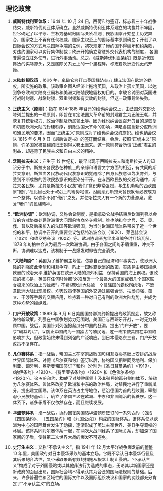 ## 理论政策
 
1. **威斯特伐利亚体系**：1648 年 10 月 24 日，西荷和约签订，标志着三十年战争结束，威斯特伐利亚体系确立。虽然威斯特伐利亚体系建立的均势并不牢固，但它确定了以平等、主权为基础的国际关系准则；民族国家开始登上历史舞台，国家之上不再有任何权威，国家主权至上的国际基本原则确立；开创了以国际会议的方式解决国际争端的先例，初次规定了缔约国不得破坏和约条款，对违约国家可以实行集体制裁；欧洲开始确立常驻外交代表机构的制度， 各国普遍设立驻外使节，进行外事活动。总之，《威斯特伐利亚条约》既是近代国际法的实际源头，又是国际关系史上的一个里程碑，标志着欧洲近代史的开始。 
 
2. **大陆封锁政策**：1806 年，拿破仑为打击英国经济实力,建立法国在欧洲的霸权，所实施的政策。该政策企图从经济上拖垮英国，从政治上孤立英国，以达到争夺欧洲大陆商业霸权和美洲大陆殖民地霸权的目的。拿破仑试图对英国进行战时封锁、战略封锁、双重封锁和有实效的封锁，但这一政策最终失败。 
 
3. **正统主义（原则）**：指在 1814-1815 年召开的维也纳会议上，由法国外交部长塔列兰提出的一项原则，即旨在肯定法国大革命前的封建君主为正统王朝，并恢复其统治权力、政治体制及所属领土等。因为维也纳会议召开的目的是恢复和巩固欧洲大陆的封建秩序，消除法国大革命的影响，满足各国重新分配欧洲和殖民地的要求，因而“正统主义”原则成为了维也纳会议的旗帜。维也纳会议以 1815 年 6 月 9 日《最后议定书》的签订而结束。会后，按照“正统主义”原则，许多国家被推翻的旧王朝得以卷土重来。这一原则符合所谓“正统”君主的利益，却违背了民族主义和自由主义的精神。 
 
4. **泛斯拉夫主义**：产生于 19 世纪初，最早出现于西斯拉夫人和南斯拉夫人的知识分子中。斯拉夫各民族在种族上的亲缘和语言文字方面的相近，有共同的斯拉夫意识。斯拉夫各民族现代民族意识的觉醒除了自身民族意识的发育外，与受到不断成熟的西欧民族意识的感染分不开。在与西欧民族的交融沟通中，斯拉夫各民族、尤其是斯拉夫小民族“我们”意识非常强烈，与生机勃勃的西欧国家“他们”相比自己处于政治上的弱势地位，因而感到斯拉夫各民族有必要成为一个整体，以弥补不如“他们”之处，并使斯拉夫人有一个新的力量源泉，激发“我们”的民族精神。 
 
5. **“欧洲协调”**：欧洲协调，又称会议制度，是指拿破仑战争结束后欧洲列强以会议的方式协商处理欧洲重大问题的协商外交机制。维也纳和会之后，英、奥、俄、普以及后来加入的法国等欧洲强国，为当时欧洲国际体系带来了近一个世纪的和平。协调中召开的重要会议包括特洛波会议（1820）、莱巴赫会议（1821）和维罗纳会议（1822）等。欧洲协调至克里米亚战争时开始瓦解，1878 年的柏林会议为最后一次欧洲协调。由于各国之间的矛盾重重，冲突不断，协调难以达成，该机制于一战爆发时即告完全消失。 
 
6. **“大陆均势”**：英国为了维护霸主地位，依靠自己的经济和军事实力，使欧洲大陆的列强彼此牵制和相互争夺，防止一国称霸欧洲的政策。实质是由英国操纵欧洲的政治天平,维护英国在欧洲大陆的海外利益，保持英国的海上霸权。该政策的核心是，英国在任何时候都“必须反对一个最强大的国家或者几个国家联合起来的政治上的独裁”，不希望欧洲大陆被一个最强国的霸权所统治，不愿意欧洲大陆出现强权。均势政策使英国的外交通过离强合弱、扶弱抑强、孤立、干涉等手段的交替应用，维持着一种对自己有利的欧洲大陆均势，并成为这种均势的操纵者。 
 
7. **门户开放政策**：1899 年 9 月 6 日美国国务卿海约翰提出的政策照会，故又称海约翰政策。列强在中国争划势力范围时，美国正与西班牙开战，一时无力兼顾中国。战后，美国针对列强掀起瓜分中国的狂潮，提出“门户开放”，要求“利益均沾”，以防止中国成为一国独占的殖民地。这一政策使美国在中国的影响扩大，但政策始终未得到列强的广泛响应。到日本侵略东三省，门户开放政策不复存在。 
 
8. **凡尔赛体系**：指一战后，帝国主义在宰割战败国和相互妥协基础上安排的战后世界国际体系。对德《凡尔赛和约》签订以后，协约国又相继同奥地利、保加利亚、匈牙利、奥斯曼帝国签订了和约（分别为《圣日耳曼条约》<1919>、《纳伊条约》<1920>、《特里亚农条约》<1920> 和《色佛尔条约》<1920>）。这五份和约，构成了对战败国领土及其殖民地再分割的体系，统称为凡尔赛体系。该体系改变了欧洲和中东的政治格局，对殖民地进行了重新瓜分，提出建立国联。该体系在英法占主导地位，惩治德国为首的战败国，宰割弱小民族的基础上，确立了帝国主义在欧洲、中东和非洲统治的新秩序。这一体系下，诸多矛盾不仅依然存在，而且继续发展。 
 
9. **华盛顿体系**：指一战后，协约国在美国话华盛顿所签订的一系列合约（包括《四国条约》、
《五国条约》和《九国公约》）构成的国际体系。该体系使以欧洲为中心的国际舞台发生了动摇，逐渐形成了英法主宰世界、美日争夺霸权的格局。该体系同凡尔赛体系一起，在两次大战间维系了国际关系，却加深了国家间的矛盾，使得第二次世界大战的爆发不可避免。 
 
10. **史汀生主义**：又称“不承认主义”，指 1941 年 12 月太平洋战争爆发前的整整 10 年里，美国政府对日本侵华采取的基本立场。它既不承认日本侵华行径及其后果的合法性，又不采取果断有效的措施从根本上制止侵略。“不承认主义”构成了对于外国侵略或以其他非法行为造成的事态，无论其以新国家还是新政府的面目出现，国际社会均不得承认其为合法的国际法规则的基础。后来，许多普遍性和区域性的国际文件以及国际组织决议和国家的实践都充分肯定了“不承认主义”的立场。 
 

